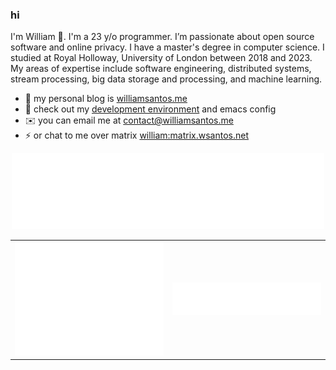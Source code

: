 ### hi
I'm William 👋. I'm a 23 y/o programmer. I’m passionate about open source software and online privacy. I have a master's degree in computer science. I studied at Royal Holloway, University of London between 2018 and 2023.
My areas of expertise include software engineering, distributed systems, stream processing, big data storage and processing, and machine learning.

- 📝 my personal blog is [williamsantos.me](https://williamsantos.me)
- 💜 check out my [development environment](github.com/0xc0392b/env) and emacs config
- ✉️  you can email me at [contact@williamsantos.me](mailto:contact@williamsantos.me)
- ⚡ or chat to me over matrix [william:matrix.wsantos.net](https://matrix.to/#/@william:matrix.wsantos.net)

<center>
    <img src="/metrics.comments.svg" alt="comment reaction metrics" width="500" >
</center>

<table>
    <tr>
        <td><img src="/metrics.general.svg" alt="general account metrics" width="400"></td>
        <td><img src="/metrics.languages.svg" alt="language usage metrics" width="400"></td>
    </tr>
</table>
